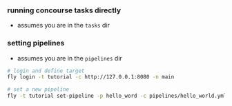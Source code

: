 ### running concourse tasks directly
- assumes you are in the `tasks` dir

### setting pipelines
- assumes you are in the `pipelines` dir

```bash
# login and define target
fly login -t tutorial -c http://127.0.0.1:8080 -n main

# set a new pipeline
fly -t tutorial set-pipeline -p hello_word -c pipelines/hello_world.yml
```